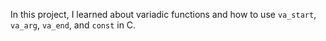 In this project, I learned about variadic functions and how to use `va_start`, `va_arg`, `va_end`, and `const` in C.
